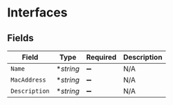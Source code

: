 # Interfaces


## Fields

| Field              | Type               | Required           | Description        |
| ------------------ | ------------------ | ------------------ | ------------------ |
| `Name`             | **string*          | :heavy_minus_sign: | N/A                |
| `MacAddress`       | **string*          | :heavy_minus_sign: | N/A                |
| `Description`      | **string*          | :heavy_minus_sign: | N/A                |